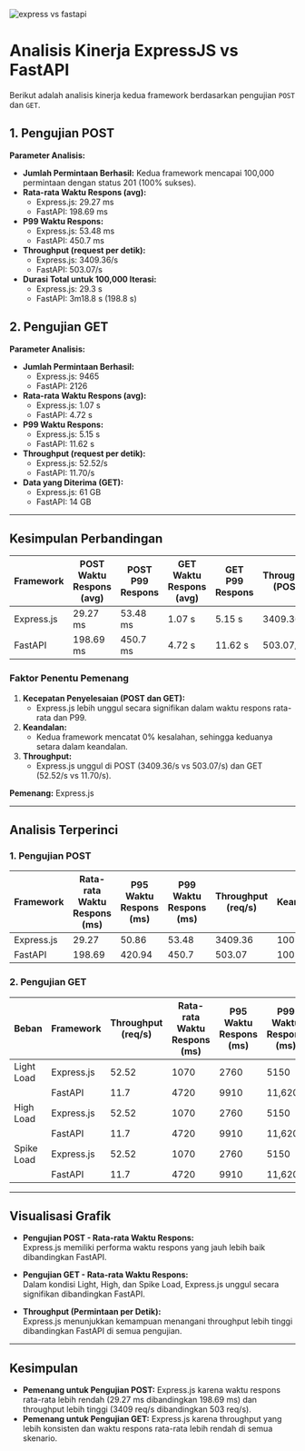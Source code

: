 ![express vs fastapi](https://ik.imagekit.io/sarrahmanme/expressvsfastapi.png?updatedAt=1733816140808)
# Analisis Kinerja ExpressJS vs FastAPI

Berikut adalah analisis kinerja kedua framework berdasarkan pengujian `POST` dan `GET`.

## 1. Pengujian POST
**Parameter Analisis:**
- **Jumlah Permintaan Berhasil:** Kedua framework mencapai 100,000 permintaan dengan status 201 (100% sukses).
- **Rata-rata Waktu Respons (avg):**
  - Express.js: 29.27 ms
  - FastAPI: 198.69 ms
- **P99 Waktu Respons:**
  - Express.js: 53.48 ms
  - FastAPI: 450.7 ms
- **Throughput (request per detik):**
  - Express.js: 3409.36/s
  - FastAPI: 503.07/s
- **Durasi Total untuk 100,000 Iterasi:**
  - Express.js: 29.3 s
  - FastAPI: 3m18.8 s (198.8 s)

## 2. Pengujian GET
**Parameter Analisis:**
- **Jumlah Permintaan Berhasil:**
  - Express.js: 9465
  - FastAPI: 2126
- **Rata-rata Waktu Respons (avg):**
  - Express.js: 1.07 s
  - FastAPI: 4.72 s
- **P99 Waktu Respons:**
  - Express.js: 5.15 s
  - FastAPI: 11.62 s
- **Throughput (request per detik):**
  - Express.js: 52.52/s
  - FastAPI: 11.70/s
- **Data yang Diterima (GET):**
  - Express.js: 61 GB
  - FastAPI: 14 GB

---

## Kesimpulan Perbandingan

| Framework   | POST Waktu Respons (avg) | POST P99 Respons | GET Waktu Respons (avg) | GET P99 Respons | Throughput (POST) | Throughput (GET) | GET Data Diterima |
|-------------|--------------------------|------------------|-------------------------|-----------------|-------------------|------------------|-------------------|
| Express.js  | 29.27 ms                | 53.48 ms         | 1.07 s                 | 5.15 s          | 3409.36/s         | 52.52/s          | 61 GB             |
| FastAPI     | 198.69 ms               | 450.7 ms         | 4.72 s                 | 11.62 s         | 503.07/s          | 11.70/s          | 14 GB             |

### Faktor Penentu Pemenang
1. **Kecepatan Penyelesaian (POST dan GET):** 
   - Express.js lebih unggul secara signifikan dalam waktu respons rata-rata dan P99.
2. **Keandalan:** 
   - Kedua framework mencatat 0% kesalahan, sehingga keduanya setara dalam keandalan.
3. **Throughput:** 
   - Express.js unggul di POST (3409.36/s vs 503.07/s) dan GET (52.52/s vs 11.70/s).

**Pemenang:** Express.js

---

## Analisis Terperinci

### 1. Pengujian POST
| Framework   | Rata-rata Waktu Respons (ms) | P95 Waktu Respons (ms) | P99 Waktu Respons (ms) | Throughput (req/s) | Keandalan |
|-------------|------------------------------|-------------------------|-------------------------|--------------------|-----------|
| Express.js  | 29.27                       | 50.86                  | 53.48                  | 3409.36            | 100%      |
| FastAPI     | 198.69                      | 420.94                 | 450.7                  | 503.07             | 100%      |

### 2. Pengujian GET
| Beban      | Framework   | Throughput (req/s) | Rata-rata Waktu Respons (ms) | P95 Waktu Respons (ms) | P99 Waktu Respons (ms) |
|------------|-------------|--------------------|------------------------------|-------------------------|-------------------------|
| Light Load | Express.js  | 52.52             | 1070                         | 2760                   | 5150                   |
|            | FastAPI     | 11.7              | 4720                         | 9910                   | 11,620                 |
| High Load  | Express.js  | 52.52             | 1070                         | 2760                   | 5150                   |
|            | FastAPI     | 11.7              | 4720                         | 9910                   | 11,620                 |
| Spike Load | Express.js  | 52.52             | 1070                         | 2760                   | 5150                   |
|            | FastAPI     | 11.7              | 4720                         | 9910                   | 11,620                 |

---

## Visualisasi Grafik
- **Pengujian POST - Rata-rata Waktu Respons:**  
  Express.js memiliki performa waktu respons yang jauh lebih baik dibandingkan FastAPI.

- **Pengujian GET - Rata-rata Waktu Respons:**  
  Dalam kondisi Light, High, dan Spike Load, Express.js unggul secara signifikan dibandingkan FastAPI.

- **Throughput (Permintaan per Detik):**  
  Express.js menunjukkan kemampuan menangani throughput lebih tinggi dibandingkan FastAPI di semua pengujian.

---

## Kesimpulan
- **Pemenang untuk Pengujian POST:** Express.js karena waktu respons rata-rata lebih rendah (29.27 ms dibandingkan 198.69 ms) dan throughput lebih tinggi (3409 req/s dibandingkan 503 req/s).
- **Pemenang untuk Pengujian GET:** Express.js karena throughput yang lebih konsisten dan waktu respons rata-rata lebih rendah di semua skenario.
